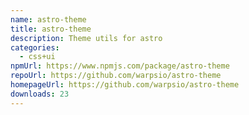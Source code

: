 ```yaml
---
name: astro-theme
title: astro-theme
description: Theme utils for astro
categories:
  - css+ui
npmUrl: https://www.npmjs.com/package/astro-theme
repoUrl: https://github.com/warpsio/astro-theme
homepageUrl: https://github.com/warpsio/astro-theme
downloads: 23
---
```

